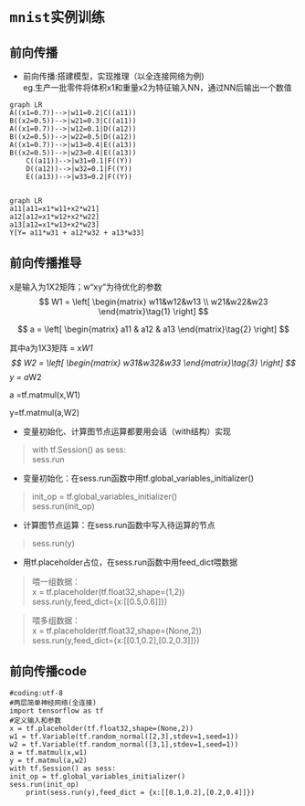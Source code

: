 # `mnist实例训练`

## 前向传播

- 前向传播:搭建模型，实现推理（以全连接网络为例)  
eg.生产一批零件将体积x1和重量x2为特征输入NN，通过NN后输出一个数值  


```mermaid
graph LR
A((x1=0.7))-->|w11=0.2|C((a11))
B((x2=0.5))-->|w21=0.3|C((a11))
A((x1=0.7))-->|w12=0.1|D((a12))
B((x2=0.5))-->|w22=0.5|D((a12))
A((x1=0.7))-->|w13=0.4|E((a13))
B((x2=0.5))-->|w23=0.4|E((a13))
	C((a11))-->|w31=0.1|F((Y))
	D((a12))-->|w32=0.1|F((Y))
	E((a13))-->|w33=0.2|F((Y))
	
```

```mermaid
graph LR
a11[a11=x1*w11+x2*w21]
a12[a12=x1*w12+x2*w22]
a13[a12=x1*w13+x2*w23]
Y[Y= a11*w31 + a12*w32 + a13*w33]
```

## 前向传播推导  
x是输入为1X2矩阵；w“xy“为待优化的参数  
$$
W1 = 
\left[
\begin{matrix}
	w11&w12&w13 \\
	w21&w22&w23
	\end{matrix}\tag{1}
	\right]
$$

$$
a = 
\left[
\begin{matrix}
 a11 & a12 & a13
\end{matrix}\tag{2}
\right]
$$

其中a为1X3矩阵 = x*W1  
$$
W2 = 
\left[
\begin{matrix}
    w31&w32&w33
    \end{matrix}\tag{3}
    \right]
$$
y = a*W2

a =tf.matmul(x,W1)

y=tf.matmul(a,W2)

- 变量初始化、计算图节点运算都要用会话（with结构）实现  
>with tf.Session() as sess:  
>sess.run  

- 变量初始化：在sess.run函数中用tf.global_variables_initializer()  
>init_op = tf.global_variables_initializer()  
>sess.run(init_op)  

- 计算图节点运算：在sess.run函数中写入待运算的节点  
>sess.run(y)  

- 用tf.placeholder占位，在sess.run函数中用feed_dict喂数据  
>喂一组数据：  
>x = tf.placeholder(tf.float32,shape=(1,2))  
>sess.run(y,feed_dict={x:[[0.5,0.6]]})  

>喂多组数据：  
>x = tf.placeholder(tf.float32,shape=(None,2))  
>sess.run(y,feed_dict={x:[[0.1,0.2],[0.2,0.3]]})  


## 前向传播code
~~~
#coding:utf-8
#两层简单神经网络(全连接)
import tensorflow as tf
#定义输入和参数
x = tf.placeholder(tf.float32,shape=(None,2))
w1 = tf.Variable(tf.random_normal([2,3],stdev=1,seed=1))
w2 = tf.Variable(tf.random_normal([3,1],stdev=1,seed=1))
a = tf.matmul(x,w1)
y = tf.matmul(a,w2)
with tf.Session() as sess:
init_op = tf.global_variables_initializer()
sess.run(init_op)
	print(sess.run(y),feed_dict = {x:[[0.1,0.2],[0.2,0.4]]})
~~~
